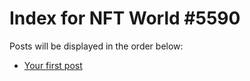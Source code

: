 # Index for NFT World #5590
Posts will be displayed in the order below:

- [Your first post](./001-first.md)

